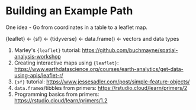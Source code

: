 # Building an Example Path

One idea - Go from coordinates in a table to a leaflet map.

{leaflet} <- {sf} <- {tidyverse} <- data.frame() <- vectors and data types

1. Marley's `{leaflet}` tutorial: https://github.com/buchmayne/spatial-analysis-workshop
1. Creating interactive maps using `{leaflet}`: https://www.earthdatascience.org/courses/earth-analytics/get-data-using-apis/leaflet-r/
2. `{sf}` tutorial: https://www.jessesadler.com/post/simple-feature-objects/
3. `data.frame`s/tibbles from primers: https://rstudio.cloud/learn/primers/2
4. Programming basics from primers: https://rstudio.cloud/learn/primers/1.2
